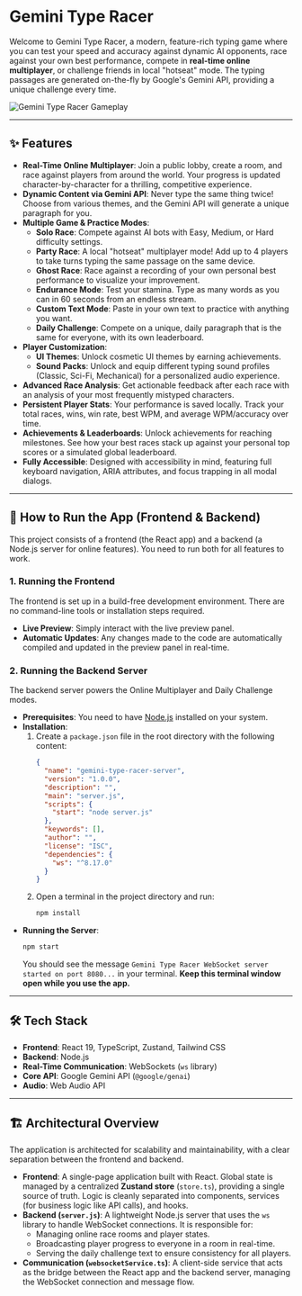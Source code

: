 
# Gemini Type Racer

Welcome to Gemini Type Racer, a modern, feature-rich typing game where you can test your speed and accuracy against dynamic AI opponents, race against your own best performance, compete in **real-time online multiplayer**, or challenge friends in local "hotseat" mode. The typing passages are generated on-the-fly by Google's Gemini API, providing a unique challenge every time.

![Gemini Type Racer Gameplay](https://storage.googleapis.com/aistudio-hosting/generative-ai-studio/assets/gemini-type-racer-screenshot.png)

---

## ✨ Features

- **Real-Time Online Multiplayer**: Join a public lobby, create a room, and race against players from around the world. Your progress is updated character-by-character for a thrilling, competitive experience.
- **Dynamic Content via Gemini API**: Never type the same thing twice! Choose from various themes, and the Gemini API will generate a unique paragraph for you.
- **Multiple Game & Practice Modes**:
    - **Solo Race**: Compete against AI bots with Easy, Medium, or Hard difficulty settings.
    - **Party Race**: A local "hotseat" multiplayer mode! Add up to 4 players to take turns typing the same passage on the same device.
    - **Ghost Race**: Race against a recording of your own personal best performance to visualize your improvement.
    - **Endurance Mode**: Test your stamina. Type as many words as you can in 60 seconds from an endless stream.
    - **Custom Text Mode**: Paste in your own text to practice with anything you want.
    - **Daily Challenge**: Compete on a unique, daily paragraph that is the same for everyone, with its own leaderboard.
- **Player Customization**:
    - **UI Themes**: Unlock cosmetic UI themes by earning achievements.
    - **Sound Packs**: Unlock and equip different typing sound profiles (Classic, Sci-Fi, Mechanical) for a personalized audio experience.
- **Advanced Race Analysis**: Get actionable feedback after each race with an analysis of your most frequently mistyped characters.
- **Persistent Player Stats**: Your performance is saved locally. Track your total races, wins, win rate, best WPM, and average WPM/accuracy over time.
- **Achievements & Leaderboards**: Unlock achievements for reaching milestones. See how your best races stack up against your personal top scores or a simulated global leaderboard.
- **Fully Accessible**: Designed with accessibility in mind, featuring full keyboard navigation, ARIA attributes, and focus trapping in all modal dialogs.

---

## 🚀 How to Run the App (Frontend & Backend)

This project consists of a frontend (the React app) and a backend (a Node.js server for online features). You need to run both for all features to work.

### 1. Running the Frontend

The frontend is set up in a build-free development environment. There are no command-line tools or installation steps required.

-   **Live Preview**: Simply interact with the live preview panel.
-   **Automatic Updates**: Any changes made to the code are automatically compiled and updated in the preview panel in real-time.

### 2. Running the Backend Server

The backend server powers the Online Multiplayer and Daily Challenge modes.

-   **Prerequisites**: You need to have [Node.js](https://nodejs.org/) installed on your system.
-   **Installation**:
    1.  Create a `package.json` file in the root directory with the following content:
        ```json
        {
          "name": "gemini-type-racer-server",
          "version": "1.0.0",
          "description": "",
          "main": "server.js",
          "scripts": {
            "start": "node server.js"
          },
          "keywords": [],
          "author": "",
          "license": "ISC",
          "dependencies": {
            "ws": "^8.17.0"
          }
        }
        ```
    2.  Open a terminal in the project directory and run:
        ```bash
        npm install
        ```
-   **Running the Server**:
    ```bash
    npm start
    ```
    You should see the message `Gemini Type Racer WebSocket server started on port 8080...` in your terminal. **Keep this terminal window open while you use the app.**

---

## 🛠️ Tech Stack

-   **Frontend**: React 19, TypeScript, Zustand, Tailwind CSS
-   **Backend**: Node.js
-   **Real-Time Communication**: WebSockets (`ws` library)
-   **Core API**: Google Gemini API (`@google/genai`)
-   **Audio**: Web Audio API

---

## 🏗️ Architectural Overview

The application is architected for scalability and maintainability, with a clear separation between the frontend and backend.

-   **Frontend**: A single-page application built with React. Global state is managed by a centralized **Zustand store** (`store.ts`), providing a single source of truth. Logic is cleanly separated into components, services (for business logic like API calls), and hooks.
-   **Backend (`server.js`)**: A lightweight Node.js server that uses the `ws` library to handle WebSocket connections. It is responsible for:
    -   Managing online race rooms and player states.
    -   Broadcasting player progress to everyone in a room in real-time.
    -   Serving the daily challenge text to ensure consistency for all players.
-   **Communication (`websocketService.ts`)**: A client-side service that acts as the bridge between the React app and the backend server, managing the WebSocket connection and message flow.
